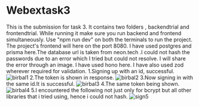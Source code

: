 # Webextask3
This is the submission for task 3.
It contains two folders , backendtrial and frontendtrial.
While running it make sure you run backend and frontend simultaneously.
Use "npm run dev" on both the terminals to run the project.
The project's frontend will here on the port 8080.
I have used postgres and prisma here.The database url is taken from neon.tech .I could not hash the passwords due to an error which I tried but could not resolve.
I will share the error through an image.
I have used hono here. I have also used zod wherever required for validation.
1.Signing up with an id, successful.
![birbal1](https://github.com/Adi6783/Webextask3/assets/165944437/fcf5035b-85e2-4854-aa37-feb5399aef7a)
2.The token is shown in response.
![birbal2](https://github.com/Adi6783/Webextask3/assets/165944437/2cb43ac5-33bc-49fd-bbbb-0ab78b901fef)
3.Now signing in with the same id.It is successful.
![birbal3](https://github.com/Adi6783/Webextask3/assets/165944437/7cf7d0bf-5820-444f-a359-55ebe86fbc8e)
4.The same token being shown.
![birbal4](https://github.com/Adi6783/Webextask3/assets/165944437/57636458-d918-4a95-88d4-33f05cc638ea)
5.I encountered the following not just only for bcrypt but  all other libraries that i tried using, hence i could not hash.
![sign5](https://github.com/Adi6783/Webextask3/assets/165944437/78e5c95b-249a-454f-b9d1-e87129637f0c)



